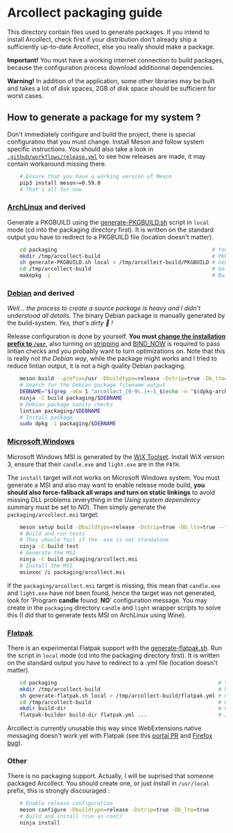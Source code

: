 # Arcollect packaging guide

This directory contain files used to generate packages. If you intend to install Arcollect, check first if your distribution don't already ship a sufficiently up-to-date Arcollect, else you really should make a package.

**Important!** You must have a working internet connection to build packages, because the configuration process download additionnal dependencies.

**Warning!** In addition of the application, some other libraries may be built and takes a lot of disk spaces, 2GB of disk space should be sufficient for worst cases.

## How to generate a package for my system ?
Don't immediately configure and build the project, there is special configuratino that you must change. Install Meson and follow system specific instructions. You should also take a look in [`.github/workflows/release.yml`](https://github.com/DevilishSpirits/arcollect/blob/master/.github/workflows/release.yml) to see how releases are made, it may contain workaround missing there.
```sh
	# Ensure that you have a working version of Meson
	pip3 install meson>=0.59.0
	# That's all for now
```

### [ArchLinux](https://archlinux.org/) and derived
Generate a PKGBUILD using the [generate-PKGBUILD.sh](generate-PKGBUILD.sh) script in `local` mode (cd into the packaging directory first). It is written on the standard output you have to redirect to a PKGBUILD file (location doesn't matter). 

```sh
	cd packaging                                                  # You must be in the package directory
	mkdir /tmp/arcollect-build                                    # PKGBUILD working directory, choose at your convenience
	sh generate-PKGBUILD.sh local > /tmp/arcollect-build/PKGBUILD # Generate the PKGBUILD
	cd /tmp/arcollect-build                                       # Go into the PKGBUILD working directory
	makepkg -i                                                    # Build (-i option to also install)
```

### [Debian](https://www.debian.org/) and derived
*Well... the process to create a source package is heavy and I didn't understood all details.* The binary Debian package is manually generated by the build-system. *Yes, that's dirty 🙈️ !*

Release configuration is done by yourself. **You must [change the installation prefix to `/usr`](https://lintian.debian.org/tags/dir-in-usr-local)**, also turning on [stripping](https://lintian.debian.org/tags/unstripped-binary-or-object) and [BIND_NOW](https://lintian.debian.org/tags/hardening-no-bindnow) is required to pass lintian checks and you probably want to turn optimizations on. Note that this is really not *the Debian way*, while the package might works and I tried to reduce lintian output, it is not a high quality Debian packaging.

```sh
	meson build --prefix=/usr -Dbuildtype=release -Dstrip=true -Db_lto=true -Dcpp_link_args='-z now'
	# Search for the Debian package filename output
	DEBNAME="$(grep -oEm 1 "arcollect_[0-9\.]+-1_$(echo -n "$(dpkg-architecture -q DEB_HOST_ARCH)").deb" build/build.ninja)"
	ninja -C build packaging/$DEBNAME
	# Debian package sanity checks
	lintian packaging/$DEBNAME
	# Install package
	sudo dpkg -i packaging/$DEBNAME
```

### [Microsoft Windows](https://www.microsoft.com/windows)
Microsoft Windows MSI is generated by the [WiX Toolset](https://wixtoolset.org/). Install WiX version 3, ensure that their `candle.exe` and `light.exe` are in the `PATH`.

The `install` target will not works on Microsoft Windows system. You must generate a MSI and also may want to enable release mode build, **you should also force-fallback all wraps and turn on static linkings** to avoid missing DLL problems (everything in the *Using system dependency* summary must be set to *NO*). Then simply generate the `packaging/arcollect.msi` target.

```sh
	meson setup build -Dbuildtype=release -Dstrip=true -Db_lto=true --force-fallback-for=freetype2,fmt,bzip2,giflib,libpng,Imath,inih,lcms2,libcurl,libjpeg,libtiff,OpenImageIO,robin-map,roboto,sdl2,harfbuzz,sqlite3 -Denable_webextension=false -Dcpp_link_args=-static -Dc_link_args=-static
	# Build and run tests
	# They should fail if the .exe is not standalone
	ninja -C build test
	# Generate the MSI
	ninja -C build packaging/arcollect.msi
	# Install the MSI
	msiexec /i packaging/arcollect.msi
```

If the `packaging/arcollect.msi` target is missing, this mean that `candle.exe` and `light.exe` have not been found, hence the target was not generated, look for 'Program **candle** found: **NO**' configuration message. You may create in the `packaging` directory `candle` and `light` wrapper scripts to solve this (I did that to generate tests MSI on ArchLinux using Wine).

### [Flatpak](https://flatpak.org/)
There is an experimental Flatpak support with the [generate-flatpak.sh](generate-flatpak.sh). Run the script in `local` mode (cd into the packaging directory first). It is written on the standard output you have to redirect to a .yml file (location doesn't matter). 

```sh
	cd packaging                                                    # You must be in the package directory
	mkdir /tmp/arcollect-build                                      # PKGBUILD working directory, choose at your convenience
	sh generate-flatpak.sh local > /tmp/arcollect-build/flatpak.yml # Generate the PKGBUILD
	cd /tmp/arcollect-build                                         # Go into the PKGBUILD working directory
	mkdir build-dir                                                 # Create the Flatpak build-dir
	flatpak-builder build-dir flatpak.yml ...                       # Invoke Flatpak builder
```

Arcollect is currently unusable this way since WebExtensions native messaging doesn't work yet with Flatpak (see this [portal PR](https://github.com/flatpak/xdg-desktop-portal/pull/705) and [Firefox bug](https://bugzilla.mozilla.org/show_bug.cgi?id=1621763)).

### Other
There is no packaging support. Actually, I will be suprised that someone packaged Arcollect. You should create one, or just install in `/usr/local` prefix, this is strongly discouraged :

```sh
	# Enable release configuration
	meson configure -Dbuildtype=release -Dstrip=true -Db_lto=true
	# Build and install (run as root)
	ninja install
```
